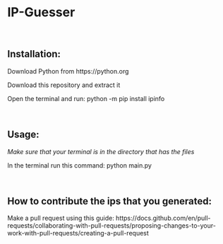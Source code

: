 # IP-Guesser
<br/>
<h2>Installation:</h1>

<p>Download Python from https://python.org</p>
<p>Download this repository and extract it</p>
<p>Open the terminal and run: python -m pip install ipinfo</p>
<br/>
<h2>Usage:</h2>

*Make sure that your terminal is in the directory that has the files*
<p> In the terminal run this command: python main.py</p>
<br/>
<h2>How to contribute the ips that you generated:</h2>
<p>Make a pull request using this guide: https://docs.github.com/en/pull-requests/collaborating-with-pull-requests/proposing-changes-to-your-work-with-pull-requests/creating-a-pull-request</p>

